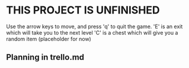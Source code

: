 # THIS PROJECT IS UNFINISHED

Use the arrow keys to move, and press 'q' to quit the game.
'E' is an exit which will take you to the next level
'C' is a chest which will give you a random item (placeholder for now)

## Planning in trello.md
